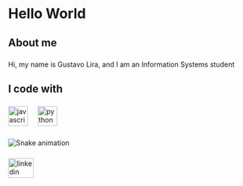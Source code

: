 <h1 align="left">Hello World</h1>

###

<h2 align="left">About me</h2>

###

<p align="left">Hi, my name is Gustavo Lira, and I am an Information Systems student</p>

###

<h2 align="left">I code with</h2>

###

<div align="left">
  <img src="https://cdn.jsdelivr.net/gh/devicons/devicon/icons/javascript/javascript-original.svg" height="40" alt="javascript logo"  />
  <img width="12" />
  <img src="https://cdn.jsdelivr.net/gh/devicons/devicon/icons/python/python-original.svg" height="40" alt="python logo"  />
</div>

###

<img src="https://raw.githubusercontent.com/Brassaroto/Brassaroto/output/snake.svg" alt="Snake animation" />

###

<div align="left">
  <a href="https://www.linkedin.com/in/gustavo-brassaroto-lira-a9a378221/" target="_blank">
    <img src="https://raw.githubusercontent.com/maurodesouza/profile-readme-generator/master/src/assets/icons/social/linkedin/default.svg" width="52" height="40" alt="linkedin logo"  />
  </a>
</div>

###

